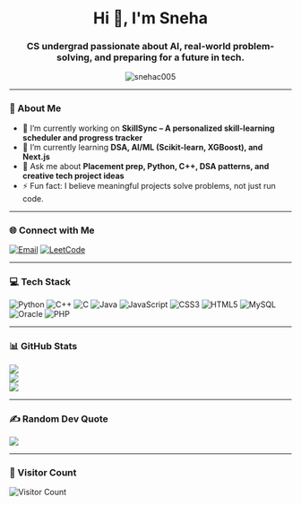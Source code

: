 <h1 align="center">Hi 👋, I'm Sneha</h1>
<h3 align="center">CS undergrad passionate about AI, real-world problem-solving, and preparing for a future in tech.</h3>

<p align="center">
  <img src="https://komarev.com/ghpvc/?username=snehac005&label=Profile%20views&color=0e75b6&style=flat" alt="snehac005" />
</p>

---

### 💫 About Me
- 🔭 I’m currently working on **SkillSync – A personalized skill-learning scheduler and progress tracker**
- 🌱 I’m currently learning **DSA, AI/ML (Scikit-learn, XGBoost), and Next.js**
- 💬 Ask me about **Placement prep, Python, C++, DSA patterns, and creative tech project ideas**
- ⚡ Fun fact: I believe meaningful projects solve problems, not just run code.

---

### 🌐 Connect with Me
[![Email](https://img.shields.io/badge/Gmail-D14836?style=for-the-badge&logo=gmail&logoColor=white)](mailto:snehac9873@gmail.com)
[![LeetCode](https://img.shields.io/badge/LeetCode-FFA116?style=for-the-badge&logo=leetcode&logoColor=black)](https://leetcode.com/sneha479)

---

### 💻 Tech Stack
![Python](https://img.shields.io/badge/python-3670A0?style=for-the-badge&logo=python&logoColor=ffdd54)
![C++](https://img.shields.io/badge/c++-%2300599C.svg?style=for-the-badge&logo=c%2B%2B&logoColor=white)
![C](https://img.shields.io/badge/c-%2300599C.svg?style=for-the-badge&logo=c&logoColor=white)
![Java](https://img.shields.io/badge/java-%23ED8B00.svg?style=for-the-badge&logo=openjdk&logoColor=white)
![JavaScript](https://img.shields.io/badge/javascript-%23F7DF1E.svg?style=for-the-badge&logo=javascript&logoColor=black)
![CSS3](https://img.shields.io/badge/css3-%231572B6.svg?style=for-the-badge&logo=css3&logoColor=white)
![HTML5](https://img.shields.io/badge/html5-%23E34F26.svg?style=for-the-badge&logo=html5&logoColor=white)
![MySQL](https://img.shields.io/badge/mysql-4479A1.svg?style=for-the-badge&logo=mysql&logoColor=white)
![Oracle](https://img.shields.io/badge/Oracle-F80000?style=for-the-badge&logo=oracle&logoColor=white)
![PHP](https://img.shields.io/badge/php-%23777BB4.svg?style=for-the-badge&logo=php&logoColor=white)

---

### 📊 GitHub Stats
![](https://github-readme-stats.vercel.app/api?username=snehac005&theme=dark&hide_border=false&include_all_commits=true&count_private=true)<br/>
![](https://github-readme-streak-stats.herokuapp.com/?user=snehac005&theme=dark&hide_border=false)<br/>
![](https://github-readme-stats.vercel.app/api/top-langs/?username=snehac005&theme=dark&hide_border=false&layout=compact)

---

### ✍️ Random Dev Quote
![](https://quotes-github-readme.vercel.app/api?type=horizontal&theme=radical)

---

### 🧮 Visitor Count
![Visitor Count](https://visitcount.itsvg.in/api?id=snehac005&label=Profile%20Views&color=6A5ACD&icon=2)

